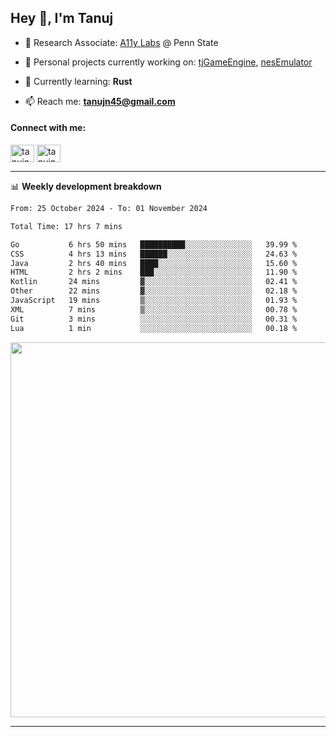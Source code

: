 <h2>Hey 👋, I'm Tanuj</h2>

- 🔬 Research Associate: [A11y Labs](https://a11y.ist.psu.edu/) @ Penn State 

- 🔭 Personal projects currently working on: [tjGameEngine](https://github.com/tanujn45/tjGameEngine), [nesEmulator](https://github.com/tanujn45/nesEmulator)

- 🌱 Currently learning: **Rust**

- 📫 Reach me: **tanujn45@gmail.com**

<h4 align="left">Connect with me:</h4>
<p align="left">
<a href="https://twitter.com/tanujn45" target="blank"><img align="center" src="https://raw.githubusercontent.com/rahuldkjain/github-profile-readme-generator/master/src/images/icons/Social/twitter.svg" alt="tanujn45" height="28" width="38" /></a>
<a href="https://linkedin.com/in/tanujn45" target="blank"><img align="center" src="https://raw.githubusercontent.com/rahuldkjain/github-profile-readme-generator/master/src/images/icons/Social/linked-in-alt.svg" alt="tanujn45" height="28" width="38" /></a>
</p>

-------

📊 **Weekly development breakdown**
<!--START_SECTION:waka-->

```txt
From: 25 October 2024 - To: 01 November 2024

Total Time: 17 hrs 7 mins

Go           6 hrs 50 mins   ██████████░░░░░░░░░░░░░░░   39.99 %
CSS          4 hrs 13 mins   ██████░░░░░░░░░░░░░░░░░░░   24.63 %
Java         2 hrs 40 mins   ████░░░░░░░░░░░░░░░░░░░░░   15.60 %
HTML         2 hrs 2 mins    ███░░░░░░░░░░░░░░░░░░░░░░   11.90 %
Kotlin       24 mins         ▓░░░░░░░░░░░░░░░░░░░░░░░░   02.41 %
Other        22 mins         ▓░░░░░░░░░░░░░░░░░░░░░░░░   02.18 %
JavaScript   19 mins         ▒░░░░░░░░░░░░░░░░░░░░░░░░   01.93 %
XML          7 mins          ▒░░░░░░░░░░░░░░░░░░░░░░░░   00.78 %
Git          3 mins          ░░░░░░░░░░░░░░░░░░░░░░░░░   00.31 %
Lua          1 min           ░░░░░░░░░░░░░░░░░░░░░░░░░   00.18 %
```

<!--END_SECTION:waka-->

<img src="https://wakatime.com/share/@018e9abd-1aa4-4aa6-9db7-5ca3b999e810/4650b67a-98aa-46b4-b598-3d8a2451f0df.svg" width="600"/>

-------

